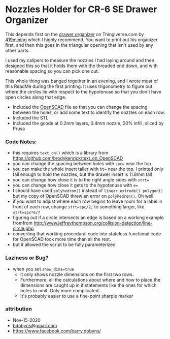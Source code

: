 # Nozzles Holder for CR-6 SE Drawer Organizer
[drawer_org]:  https://www.thingiverse.com/thing:4612526 
[419mining]: https://www.thingiverse.com/419mining/designs
[scad]: OpenScAD.org
[polyhedron]: https://en.wikibooks.org/wiki/OpenSCAD_User_Manual/Primitive_Solids#polyhedron

This depends first on the [drawer organizer][drawer_org] on Thingiverse.com by [419mining][] which I highly recommend.  You want to print out his organizer first, and then this goes in the triangular opening that isn't used by any other parts.

I used my calipers to measure the nozzles I had laying around and then designed this so that it holds them with the threaded end down, and with reasonable spacing so you can pick one out.

This whole thing was banged together in an evening, and I wrote most of this ReadMe during the first printing.   It uses trigonometry to figure out where the circles lie with respect to the hypotenuse so that you don't have open circles along that edge.

* Included the [OpenSCAD][scad] file so that you can change the spacing between the holes, or add some text to identify the nozzles on each row.
* Included the STL
* Included the gcode at 0.2mm layers, 0.4mm nozzle, 20% infill, sliced by Prusa

### Code Notes:

*  this requires ```text_on()``` which is a library from https://github.com/brodykenrick/text_on_OpenSCAD
*  you can change the spacing between holes with ```spc=``` near the top
*  you can make the whole insert taller with ```ht=``` near the top.  I printed only tall enough to hold the nozzles, but the drawer insert is 11.8mm tall
*  you can change how close it is to the right angle sides with ```strt=```
*  you can change how close it gets to the hypotenuse with ```e=```
*  I should have used ```polyhedron()``` instead of ```linear_extrude() polygon()``` but my copy of OpenSCAD threw an error on ```polyhedron()```.  Oh well.
*  if you want to adjust where each row begins to leave room for a label in front of each row, change ```strt=spc/2;``` to something larger, like ```strt=spc*6/7```
*  figuring out if a circle intersects an edge is based on a working example fromfrom http://www.jeffreythompson.org/collision-detection/line-circle.php  
  *  converting that working procedural code into stateless functional code for OpenSCAD took more time than all the rest.
  * but it allowed the script to be fully parameterized 
    
### Laziness or Bug?

* when you set ```show_dims=true```
   * it only shows nozzle dimensions on the first two rows.  
   * Furthermore, all the calculations about where and how to place the dimensions are caught up in if statements like the ones for which holes to omit.  Only more complicated.
   * It's probably easier to use a fine-point sharpie marker



### attribution
* Nov-15-2020
* bdobyns@gmail.com
* https://www.facebook.com/barry.dobyns/  